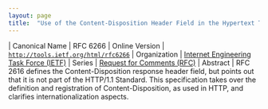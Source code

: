 ```yaml
---
layout: page
title:  "Use of the Content-Disposition Header Field in the Hypertext Transfer Protocol (HTTP)"
---
```


| Canonical Name | RFC 6266
| Online Version | [`http://tools.ietf.org/html/rfc6266`](http://tools.ietf.org/html/rfc6266)
| Organization | [Internet Engineering Task Force (IETF)](..)
| Series | [Request for Comments (RFC)](.)
| Abstract | RFC 2616 defines the Content-Disposition response header field, but points out that it is not part of the HTTP/1.1 Standard. This specification takes over the definition and registration of Content-Disposition, as used in HTTP, and clarifies internationalization aspects.